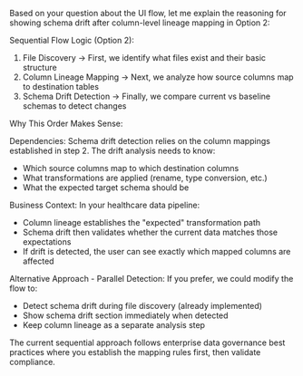 Based on your question about the UI flow, let me explain the reasoning for showing schema drift after column-level lineage mapping in Option 2:

Sequential Flow Logic (Option 2):

1. File Discovery → First, we identify what files exist and their basic structure
2. Column Lineage Mapping → Next, we analyze how source columns map to destination tables
3. Schema Drift Detection → Finally, we compare current vs baseline schemas to detect changes

Why This Order Makes Sense:

Dependencies: Schema drift detection relies on the column mappings established in step 2. The drift analysis needs to know:

- Which source columns map to which destination columns
- What transformations are applied (rename, type conversion, etc.)
- What the expected target schema should be

Business Context: In your healthcare data pipeline:

- Column lineage establishes the "expected" transformation path
- Schema drift then validates whether the current data matches those expectations
- If drift is detected, the user can see exactly which mapped columns are affected

Alternative Approach - Parallel Detection:
If you prefer, we could modify the flow to:

- Detect schema drift during file discovery (already implemented)
- Show schema drift section immediately when detected
- Keep column lineage as a separate analysis step

The current sequential approach follows enterprise data governance best practices where you establish the mapping rules first, then validate compliance.
